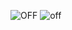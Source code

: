 ![OFF](https://user-images.githubusercontent.com/81506807/116284920-3e377480-a7ab-11eb-9922-32d88c0ca31e.PNG)
![off](https://user-images.githubusercontent.com/81506807/116448471-cafb3480-a876-11eb-9ac0-3f046edfc9a0.PNG)